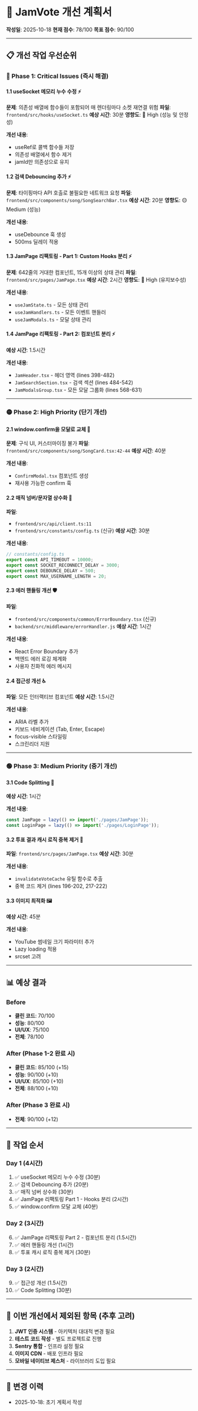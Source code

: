 # 🔧 JamVote 개선 계획서

**작성일**: 2025-10-18
**현재 점수**: 78/100
**목표 점수**: 90/100

---

## 📋 개선 작업 우선순위

### 🔴 Phase 1: Critical Issues (즉시 해결)

#### 1.1 useSocket 메모리 누수 수정 ⚡
**문제**: 의존성 배열에 함수들이 포함되어 매 렌더링마다 소켓 재연결 위험
**파일**: `frontend/src/hooks/useSocket.ts`
**예상 시간**: 30분
**영향도**: 🔴 High (성능 및 안정성)

**개선 내용**:
- useRef로 콜백 함수들 저장
- 의존성 배열에서 함수 제거
- jamId만 의존성으로 유지

#### 1.2 검색 Debouncing 추가 ⚡
**문제**: 타이핑마다 API 호출로 불필요한 네트워크 요청
**파일**: `frontend/src/components/song/SongSearchBar.tsx`
**예상 시간**: 20분
**영향도**: 🟡 Medium (성능)

**개선 내용**:
- useDebounce 훅 생성
- 500ms 딜레이 적용

#### 1.3 JamPage 리팩토링 - Part 1: Custom Hooks 분리 ⚡
**문제**: 642줄의 거대한 컴포넌트, 15개 이상의 상태 관리
**파일**: `frontend/src/pages/JamPage.tsx`
**예상 시간**: 2시간
**영향도**: 🔴 High (유지보수성)

**개선 내용**:
- `useJamState.ts` - 모든 상태 관리
- `useJamHandlers.ts` - 모든 이벤트 핸들러
- `useJamModals.ts` - 모달 상태 관리

#### 1.4 JamPage 리팩토링 - Part 2: 컴포넌트 분리 ⚡
**예상 시간**: 1.5시간

**개선 내용**:
- `JamHeader.tsx` - 헤더 영역 (lines 398-482)
- `JamSearchSection.tsx` - 검색 섹션 (lines 484-542)
- `JamModalsGroup.tsx` - 모든 모달 그룹화 (lines 568-631)

---

### 🟡 Phase 2: High Priority (단기 개선)

#### 2.1 window.confirm을 모달로 교체 🎨
**문제**: 구식 UI, 커스터마이징 불가
**파일**: `frontend/src/components/song/SongCard.tsx:42-44`
**예상 시간**: 40분

**개선 내용**:
- `ConfirmModal.tsx` 컴포넌트 생성
- 재사용 가능한 confirm 훅

#### 2.2 매직 넘버/문자열 상수화 📝
**파일**:
- `frontend/src/api/client.ts:11`
- `frontend/src/constants/config.ts` (신규)
**예상 시간**: 30분

**개선 내용**:
```typescript
// constants/config.ts
export const API_TIMEOUT = 10000;
export const SOCKET_RECONNECT_DELAY = 3000;
export const DEBOUNCE_DELAY = 500;
export const MAX_USERNAME_LENGTH = 20;
```

#### 2.3 에러 핸들링 개선 🛡️
**파일**:
- `frontend/src/components/common/ErrorBoundary.tsx` (신규)
- `backend/src/middleware/errorHandler.js`
**예상 시간**: 1시간

**개선 내용**:
- React Error Boundary 추가
- 백엔드 에러 로깅 체계화
- 사용자 친화적 에러 메시지

#### 2.4 접근성 개선 ♿
**파일**: 모든 인터랙티브 컴포넌트
**예상 시간**: 1.5시간

**개선 내용**:
- ARIA 라벨 추가
- 키보드 네비게이션 (Tab, Enter, Escape)
- focus-visible 스타일링
- 스크린리더 지원

---

### 🟢 Phase 3: Medium Priority (중기 개선)

#### 3.1 Code Splitting 🚀
**예상 시간**: 1시간

**개선 내용**:
```typescript
const JamPage = lazy(() => import('./pages/JamPage'));
const LoginPage = lazy(() => import('./pages/LoginPage'));
```

#### 3.2 투표 결과 캐시 로직 중복 제거 🧹
**파일**: `frontend/src/pages/JamPage.tsx`
**예상 시간**: 30분

**개선 내용**:
- `invalidateVoteCache` 유틸 함수로 추출
- 중복 코드 제거 (lines 196-202, 217-222)

#### 3.3 이미지 최적화 🖼️
**예상 시간**: 45분

**개선 내용**:
- YouTube 썸네일 크기 파라미터 추가
- Lazy loading 적용
- srcset 고려

---

## 📊 예상 결과

### Before
- **클린 코드**: 70/100
- **성능**: 80/100
- **UI/UX**: 75/100
- **전체**: 78/100

### After (Phase 1-2 완료 시)
- **클린 코드**: 85/100 (+15)
- **성능**: 90/100 (+10)
- **UI/UX**: 85/100 (+10)
- **전체**: 88/100 (+10)

### After (Phase 3 완료 시)
- **전체**: 90/100 (+12)

---

## 🎯 작업 순서

### Day 1 (4시간)
1. ✅ useSocket 메모리 누수 수정 (30분)
2. ✅ 검색 Debouncing 추가 (20분)
3. ✅ 매직 넘버 상수화 (30분)
4. ✅ JamPage 리팩토링 Part 1 - Hooks 분리 (2시간)
5. ✅ window.confirm 모달 교체 (40분)

### Day 2 (3시간)
6. ✅ JamPage 리팩토링 Part 2 - 컴포넌트 분리 (1.5시간)
7. ✅ 에러 핸들링 개선 (1시간)
8. ✅ 투표 캐시 로직 중복 제거 (30분)

### Day 3 (2시간)
9. ✅ 접근성 개선 (1.5시간)
10. ✅ Code Splitting (30분)

---

## 🚫 이번 개선에서 제외된 항목 (추후 고려)

1. **JWT 인증 시스템** - 아키텍처 대대적 변경 필요
2. **테스트 코드 작성** - 별도 프로젝트로 진행
3. **Sentry 통합** - 인프라 설정 필요
4. **이미지 CDN** - 배포 인프라 필요
5. **모바일 네이티브 제스처** - 라이브러리 도입 필요

---

## 📝 변경 이력

- 2025-10-18: 초기 계획서 작성
